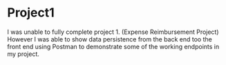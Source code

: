 # Project1

I was unable to fully complete project 1. (Expense Reimbursement Project) However I was able to show data persistence from the back end too the front end using Postman to demonstrate some of the working endpoints in my project. 
